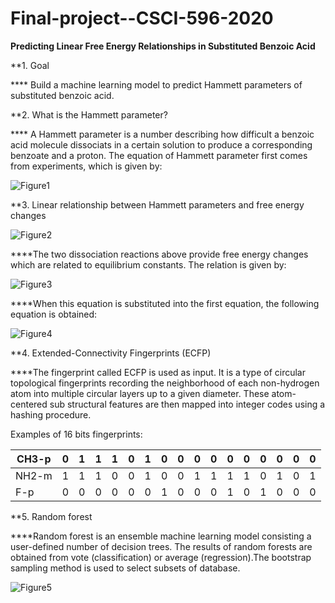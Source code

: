 # Final-project--CSCI-596-2020

**Predicting Linear Free Energy Relationships in Substituted Benzoic Acid**

**1. Goal

**** Build a machine learning model to predict Hammett parameters of substituted benzoic acid.

**2. What is the Hammett parameter?

**** A Hammett parameter is a number describing how difficult a benzoic acid molecule dissociats in a certain solution to produce a corresponding benzoate and a proton. The equation of Hammett parameter first comes from experiments, which is given by:

![Figure1](https://user-images.githubusercontent.com/38379489/99776533-d6775200-2ac5-11eb-9556-a9750916c3d8.png)

**3. Linear relationship between Hammett parameters and free energy changes

![Figure2](https://user-images.githubusercontent.com/38379489/99776844-51d90380-2ac6-11eb-8312-2b16594af118.png)

****The two dissociation reactions above provide free energy changes which are related to equilibrium constants. The relation is given by:

![Figure3](https://user-images.githubusercontent.com/38379489/99776852-54d3f400-2ac6-11eb-860e-f9d79d93fcac.png)

****When this equation is substituted into the first equation, the following equation is obtained:

![Figure4](https://user-images.githubusercontent.com/38379489/99776859-57cee480-2ac6-11eb-8774-16c78ddaaa01.png)

**4. Extended-Connectivity Fingerprints (ECFP)

****The fingerprint called ECFP is used as input. It is a type of circular topological fingerprints recording the neighborhood of each non-hydrogen atom into multiple circular layers up to a given diameter. These atom-centered sub structural features are then mapped into integer codes using a hashing procedure.

Examples of 16 bits fingerprints:

| CH3-p | 0 | 1 | 1 | 1 | 0 | 1 | 0 | 0 | 0 | 0 | 0 | 0 | 0 | 0 | 0 | 0 |
| --- | --- | --- | --- | --- | --- | --- | --- | --- | --- | --- | --- | --- | --- | --- | --- | --- |
| NH2-m | 1 | 1 | 1 | 0 | 0 | 1 | 0 | 0 | 1 | 1 | 1 | 1 | 0 | 1 | 0 | 1 |
| F-p | 0 | 0 | 0 | 0 | 0 | 0 | 1 | 0 | 0 | 0 | 1 | 0 | 1 | 0 | 0 | 0 |

**5. Random forest

****Random forest is an ensemble machine learning model consisting a user-defined number of decision trees. The results of random forests are obtained from vote (classification) or average (regression).The bootstrap sampling method is used to select subsets of database.

![Figure5](https://user-images.githubusercontent.com/38379489/99776864-59001180-2ac6-11eb-9674-6668ca75f94e.png)
